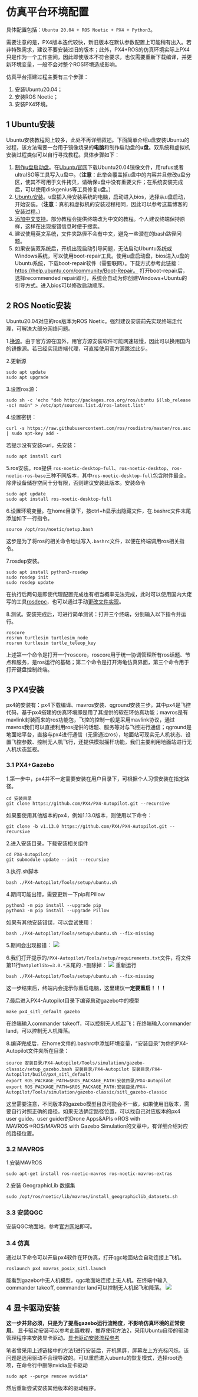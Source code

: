 # 仿真平台环境配置

具体配置包括：`Ubuntu 20.04 + ROS Noetic + PX4 + Python3`。

需要注意的是，PX4版本迭代较快，新旧版本在默认参数配置上可能稍有出入。若非特殊需求，建议不要安装过旧的版本；此外，PX4+ROS的仿真环境实际上PX4只是作为一个工作空间，因此即使版本不符合要求，也仅需要重新下载编译，并更新环境变量，一般不会对整个ROS环境造成影响。

仿真平台搭建过程主要有三个步骤：
1. 安装Ubuntu20.04；
2. 安装ROS Noetic；
3. 安装PX4环境。

## 1 Ubuntu安装
Ubuntu安装教程网上较多，此处不再详细叙述。下面简单介绍u盘安装Ubuntu的过程，该方法需要一台用于镜像烧录的**电脑**和制作启动盘的**u盘**。双系统和虚拟机安装过程类似可以自行寻找教程。具体步骤如下：

1. [制作u盘启动盘](https://www.sysgeek.cn/make-ubuntu-usb-flash-drive/)。在[Ubuntu官网](https://releases.ubuntu.com/focal/)下载Ubuntu20.04镜像文件，用rufus或者ultraISO等工具写入u盘中。（**注意**：此举会覆盖掉u盘中的内容并且修改u盘分区，使其不可用于文件拷贝，请确保u盘中没有重要文件；在系统安装完成后，可以使用diskgenius等工具修复u盘。）
2. [Ubuntu安装](https://blog.csdn.net/SuichI314/article/details/123148534)。u盘插入待安装系统的电脑，启动进入bios，选择从u盘启动，开始安装。（**注意**：真机和虚拟机的安装过程相同，因此可以参考这篇博客的安装过程。）
3. [添加中文支持](https://cloud.tencent.com/developer/article/2156923)。部分教程会提供终端改为中文的教程。个人建议终端保持原样，这样在出现报错信息时便于搜索。
4. 建议使用英文系统，文件夹路径不会有中文，避免一些潜在的bash路径问题。
5. 如果安装双系统后，开机出现启动引导问题，无法启动Ubuntu系统或Windows系统，可以使用boot-repair工具。使用u盘启动盘，bios进入u盘的Ubuntu系统，下载boot-repair软件（需要联网）。下载方式参考此链接：https://help.ubuntu.com/community/Boot-Repair。
   打开boot-repair后，选择recommended repair即可，系统会自动为你创建Windows+Ubuntu的引导方式。进入bios可以修改启动顺序。

## 2 ROS Noetic安装
Ubuntu20.04对应的ros版本为ROS Noetic。强烈建议安装前先实现终端走代理，可解决大部分网络问题。

1.[换源](https://zhuanlan.zhihu.com/p/142014944)。由于官方源在国外，用官方源安装软件可能网速较慢，因此可以换用国内的镜像源。若已经实现终端代理，可直接使用官方源跳过此步。

2.更新源
```shell
sudo apt update
sudo apt upgrade
```

3.设置ros源：
```shell
sudo sh -c 'echo "deb http://packages.ros.org/ros/ubuntu $(lsb_release -sc) main" > /etc/apt/sources.list.d/ros-latest.list'
```

4.设置密钥：
```shell
curl -s https://raw.githubusercontent.com/ros/rosdistro/master/ros.asc | sudo apt-key add -
```
若提示没有安装curl，先安装：
```shell
sudo apt install curl
```

5.ros安装。ros提供 `ros-noetic-desktop-full`、`ros-noetic-desktop`、`ros-noetic-ros-base`三种不同版本，其中`ros-noetic-desktop-full`包含附件最全，除非设备储存空间十分有限，否则建议安装此版本。安装命令
```shell
sudo apt update
sudo apt install ros-noetic-desktop-full
```

6.设置环境变量。在home目录下，按ctrl+h显示出隐藏文件，在.bashrc文件末尾添加如下一行指令。
```shell
source /opt/ros/noetic/setup.bash
```
这步是为了将ros的相关命令地址写入`.bashrc`文件，以便在终端调用ros相关指令。

7.rosdep安装。
```shell
sudo apt install python3-rosdep
sudo rosdep init
sudo rosdep update
```
在执行后两句是即使代理配置完成也有相当概率无法完成，此时可以使用国内大佬写的工具[rosdepc](https://mp.weixin.qq.com/s/VGs8oWdhHH6XsHcx21lN4Q)，也可以通过手动[更改文件实现](https://blog.csdn.net/weixin_44911552/article/details/115067306)。

8.测试。安装完成后，可进行简单测试：打开三个终端，分别输入以下指令并运行。
```shell
roscore 
rosrun turtlesim turtlesim_node 
rosrun turtlesim turtle_teleop_key
```
上述第一个命令是打开一个roscore，roscore用于统一协调管理所有ros话题、节点和服务，是ros运行的基础；第二个命令是打开海龟仿真界面，第三个命令用于打开键盘控制终端。


## 3 PX4安装
px4的安装有：px4下载编译、mavros安装、qground安装三步。其中px4是飞控代码，基于px4搭建的仿真环境即是用了其提供的软在环仿真功能；mavros是有mavlink封装而来的ros功能包，飞控的控制一般是采用mavlink协议，通过mavros我们可以直接利用ros提供的话题、服务等对与飞控进行通信；qground是地面站平台，直接与px4进行通信（无需通过ros），地面站可现实无人机状态、设置飞控参数、控制无人机飞行，还提供模拟摇杆功能，我们主要利用地面站进行无人机状态监视。

### 3.1 PX4+Gazebo

1.第一步中，px4并不一定需要安装在用户目录下，可根据个人习惯安装在指定路径。
```shell
cd 安装目录
git clone https://github.com/PX4/PX4-Autopilot.git --recursive
```
如果要使用其他版本的px4，例如1.13.0版本，则使用以下命令：
```shell
git clone -b v1.13.0 https://github.com/PX4/PX4-Autopilot.git --recursive
```

2.进入安装目录，下载安装相关组件
```shell
cd PX4-Autopilot/
git submodule update --init --recursive
```

3.执行.sh脚本
```shell
bash ./PX4-Autopilot/Tools/setup/ubuntu.sh
```

4.期间可能出错，需要更新一下pip和Pillow
```shell
python3 -m pip install --upgrade pip
python3 -m pip install --upgrade Pillow
```
如果有其他安装错误，可以尝试使用：
```shell
bash ./PX4-Autopilot/Tools/setup/ubuntu.sh --fix-missing
```
5.期间会出现报错：
![](./pic/error.png)

6.我们打开提示的`/PX4-Autopilot/Tools/setup/requirements.txt`文件，将文件第11行`matplotlib>=3.0.*`末尾的`.*`删除掉：
![](./pic/delete.png)
重新运行
```shell
bash ./PX4-Autopilot/Tools/setup/ubuntu.sh --fix-missing
```
这一步结束后，终端内会提示你重启电脑，这里建议**一定要重启！！！**

7.最后进入PX4-Autopilot目录下编译启动gazebo中的模型
```shell
make px4_sitl_default gazebo
```
在终端输入commander takeoff，可以控制无人机起飞；在终端输入commander land，可以控制无人机降落。

8.编译完成后，在home文件的.bashrc中添加环境变量，“安装目录”为你的PX4-Autopilot文件夹所在目录：
```shell
source 安装目录/PX4-Autopilot/Tools/simulation/gazebo-classic/setup_gazebo.bash 安装目录/PX4-Autopilot 安装目录/PX4-Autopilot/build/px4_sitl_default
export ROS_PACKAGE_PATH=$ROS_PACKAGE_PATH:安装目录/PX4-Autopilot
export ROS_PACKAGE_PATH=$ROS_PACKAGE_PATH:安装目录/PX4-Autopilot/Tools/simulation/gazebo-classic/sitl_gazebo-classic
```
这里需要注意，不同版本的gazebo模型目录可能会不一致，如果使用旧版本，需要自行对照正确的路径。如果无法确定路径位置，可以找自己对应版本的px4 user guide。user guider的Drone Apps&APIs→ROS with MAVROS→ROS/MAVROS with Gazebo Simulation的文章中，有详细介绍对应的路径位置。

### 3.2 MAVROS
1.安装MAVROS
```shell
sudo apt-get install ros-noetic-mavros ros-noetic-mavros-extras
```
2.安装 GeographicLib 数据集
```shell
sudo /opt/ros/noetic/lib/mavros/install_geographiclib_datasets.sh
```

### 3.3 安装QGC

安装QGC地面站，参考[官方网站](https://docs.qgroundcontrol.com/master/en/qgc-user-guide/getting_started/download_and_install.html)即可。

### 3.4  仿真
通过以下命令可以开启px4软件在环仿真，打开qgc地面站会自动连接上飞机。
```shell
roslaunch px4 mavros_posix_sitl.launch
```
能看到gazebo中无人机模型，qgc地面站连接上无人机。在终端中输入commander takeoff, commander land可以控制无人机起飞和降落。
![](./pic/px4+gazebo+qgc.png)
## 4 显卡驱动安装
**这一步并非必须，只是为了提高gazebo运行流畅度，不影响仿真环境的正常使用**。
显卡驱动安装可以参考此篇教程，推荐使用方法2，采用Ubuntu自带的驱动管理程序来安装显卡驱动。[显卡驱动安装流程参考](https://blog.csdn.net/m0_54792870/article/details/112980817)

笔者曾采用上述链接中的方法1进行安装后，开机黑屏，屏幕左上方光标闪烁。该问题是选用驱动不合理导致的。可以重启进入ubuntu的恢复模式，选择root选项，在命令行中删除nvidia显卡驱动
```shell
sudo apt --purge remove nvidia*
```
然后重新尝试安装其他版本的驱动程序。

